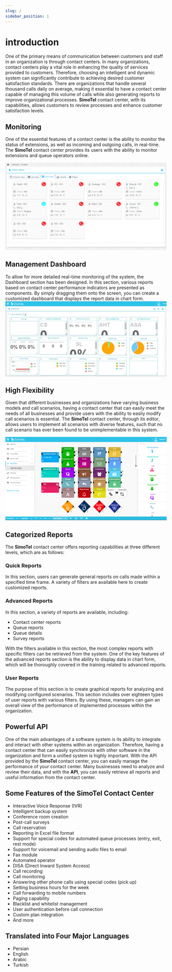 ```yaml
---
slug: /
sidebar_position: 1
---
```

# introduction

One of the primary means of communication between customers and staff in an organization is through contact centers. In many organizations, contact centers play a vital role in enhancing the quality of services provided to customers. Therefore, choosing an intelligent and dynamic system can significantly contribute to achieving desired customer satisfaction standards. There are organizations that handle several thousand calls daily on average, making it essential to have a contact center capable of managing this volume of calls while also generating reports to improve organizational processes. **SimoTel** contact center, with its capabilities, allows customers to review processes and enhance customer satisfaction levels.


## Monitoring

One of the essential features of a contact center is the ability to monitor the status of extensions, as well as incoming and outgoing calls, in real-time. The **SimoTel** contact center provides its users with the ability to monitor extensions and queue operators online.
 
![Monitoring](/img/monitoring.png)


## Management Dashboard

To allow for more detailed real-time monitoring of the system, the Dashboard section has been designed. In this section, various reports based on contact center performance indicators are presented as components. By simply dragging them onto the screen, you can create a customized dashboard that displays the report data in chart form.
![dashboard](/img/simotel/dashboard.JPG)


## High Flexibility

Given that different businesses and organizations have varying business models and call scenarios, having a contact center that can easily meet the needs of all businesses and provide users with the ability to easily modify call scenarios is essential. The **SimoTel** contact center, through its editor, allows users to implement all scenarios with diverse features, such that no call scenario has ever been found to be unimplementable in this system.


![DialPlan](/img/dialplan.png)

 
## Categorized Reports

The **SimoTel** contact center offers reporting capabilities at three different levels, which are as follows:

### Quick Reports

In this section, users can generate general reports on calls made within a specified time frame. A variety of filters are available here to create customized reports.
 
### Advanced Reports

In this section, a variety of reports are available, including:

- Contact center reports
- Queue reports
- Queue details
- Survey reports

With the filters available in this section, the most complex reports with specific filters can be retrieved from the system. One of the key features of the advanced reports section is the ability to display data in chart form, which will be thoroughly covered in the training related to advanced reports.

### User Reports

The purpose of this section is to create graphical reports for analyzing and modifying configured scenarios. This section includes over eighteen types of user reports with various filters. By using these, managers can gain an overall view of the performance of implemented processes within the organization.
 

## Powerful API

One of the main advantages of a software system is its ability to integrate and interact with other systems within an organization. Therefore, having a contact center that can easily synchronize with other software in the organization and form a unified system is highly important. With the API provided by the **SimoTel** contact center, you can easily manage the performance of your contact center. Many businesses need to analyze and review their data, and with the **API**, you can easily retrieve all reports and useful information from the contact center.
 
 
## Some Features of the SimoTel Contact Center

- Interactive Voice Response (IVR)
- Intelligent backup system
- Conference room creation
- Post-call surveys
- Call reservation
- Reporting in Excel file format
- Support for special codes for automated queue processes (entry, exit, rest mode)
- Support for voicemail and sending audio files to email
- Fax module
- Automated operator
- DISA (Direct Inward System Access)
- Call recording
- Call monitoring
- Answering other phone calls using special codes (pick up)
- Setting business hours for the week
- Call forwarding to mobile numbers
- Paging capability
- Blacklist and whitelist management
- User authentication before call connection
- Custom plan integration
- And more


## Translated into Four Major Languages

- Persian
- English
- Arabic
- Turkish
 

 
